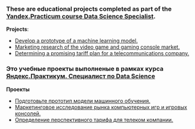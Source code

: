 ### These are educational projects completed as part of the [Yandex.Practicum course Data Science Specialist](https://praktikum.yandex.ru/).

**Projects**:
* [Develop a prototype of a machine learning model.](https://github.com/mikhailelin/study_projects/tree/master/GoldMining)
* [Marketing research of the video game and gaming console market.](https://github.com/mikhailelin/study_projects/tree/master/Video_Game_Market_Research)
* [Determining a promising tariff plan for a telecommunications company.](https://github.com/mikhailelin/study_projects/tree/master/%D0%A2%D0%B0%D1%80%D0%B8%D1%84%D1%8B%D0%A2%D0%B5%D0%BB%D0%B5%D0%BA%D0%BE%D0%BC%D0%B0)

### Это учебные проекты выполненые в рамках курса [Яндекс.Практикум. Специалист по Data Science](https://praktikum.yandex.ru/)
**Проекты**
* [Подготовьте прототип модели машинного обучения.](https://github.com/mikhailelin/study_projects/tree/master/GoldMining)
* [Маркетинговое исследование рынка компьютерных игр и игровых консолей.](https://github.com/mikhailelin/study_projects/tree/master/%D0%98%D0%B7%D1%83%D1%87%D0%B5%D0%BD%D0%B8%D0%B5%20%D1%80%D1%8B%D0%BD%D0%BA%D0%B0%20%D0%BA%D0%BE%D0%BC%D0%BF%D1%8C%D1%8E%D1%82%D0%B5%D1%80%D0%BD%D1%8B%D1%85%20%D0%B8%D0%B3%D1%80)
* [Определение перспективного тарифа для телеком компании.](https://github.com/mikhailelin/study_projects/tree/master/%D0%A2%D0%B0%D1%80%D0%B8%D1%84%D1%8B%D0%A2%D0%B5%D0%BB%D0%B5%D0%BA%D0%BE%D0%BC%D0%B0)



